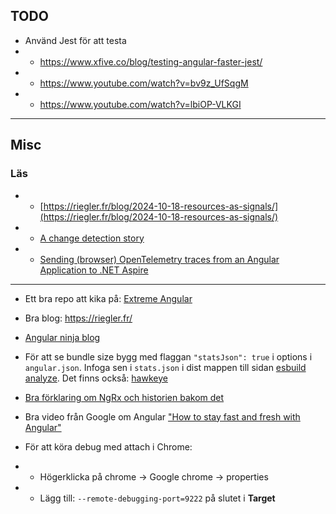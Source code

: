 ## TODO

* Använd Jest för att testa
* * https://www.xfive.co/blog/testing-angular-faster-jest/
* * https://www.youtube.com/watch?v=bv9z_UfSqgM
* * https://www.youtube.com/watch?v=lbiOP-VLKGI

---
## Misc
### Läs
* * [https://riegler.fr/blog/2024-10-18-resources-as-signals/](https://riegler.fr/blog/2024-10-18-resources-as-signals/)

* * [A change detection story](https://itnext.io/a-change-detection-zone-js-zoneless-local-change-detection-and-signals-story-9344079c3b9d)

* * [Sending (browser) OpenTelemetry traces from an Angular Application to .NET Aspire](https://timdeschryver.dev/blog/Sending-browser-opentelemetry-traces-from-an-angular-application-to-net-aspire)

---
* Ett bra repo att kika på: [Extreme Angular](https://github.com/joematthews/extreme-angular)

* Bra blog: https://riegler.fr/

* [Angular ninja blog](https://blog.ninja-squad.com/tags.html#Angular-ref)

* För att se bundle size bygg med flaggan `"statsJson": true` i options i `angular.json`. Infoga sen i `stats.json` i dist mappen till sidan [esbuild analyze](https://esbuild.github.io/analyze/). Det finns också: [hawkeye](https://www.hawkeyeapp.dev/)
 
* [Bra förklaring om NgRx och historien bakom det]()

* Bra video från Google om Angular ["How to stay fast and fresh with Angular"](https://www.youtube.com/watch?v=B-lipaiZII8)

* För att köra debug med attach i Chrome:
* * Högerklicka på chrome -> Google chrome -> properties
* * Lägg till: `--remote-debugging-port=9222` på slutet i **Target**
